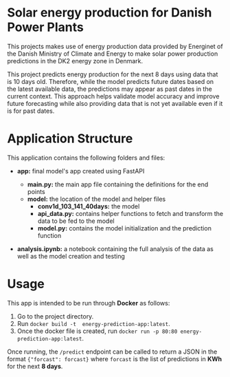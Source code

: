 # Solar energy production for Danish Power Plants

This projects makes use of energy production data provided by Energinet of the Danish Ministry of Climate and Energy to make solar power production predictions in the DK2 energy zone in Denmark. 

This project predicts energy production for the next 8 days using data that is 10 days old. Therefore, while the model predicts future dates based on the latest available data, the predictions may appear as past dates in the current context. This approach helps validate model accuracy and improve future forecasting while also providing data that is not yet available even if it is for past dates.

# Application Structure

This application contains the following folders and files:

 - **app:**  final model's app created using FastAPI
    - **main.py:** the main app file containing the definitions for the end points
    - **model:** the location of the model and helper files
        - **conv1d_103_141_40days:** the model
        - **api_data.py:** contains helper functions to fetch and transform the data to be fed to the model
        - **model.py:** contains the model initialization and the prediction function

- **analysis.ipynb:** a notebook containing the full analysis of the data as well as the model creation and testing

# Usage

This app is intended to be run through **Docker** as follows:

 1. Go to the project directory. 
 2. Run `docker build -t  energy-prediction-app:latest`.
 3. Once the docker file is created, run `docker run -p 80:80 energy-prediction-app:latest`.

Once running, the `/predict` endpoint can be called to return a JSON in the format `{"forcast": forcast}` where `forcast` is the list of predictions in **KWh** for the next **8 days**.
